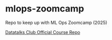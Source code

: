 # mlops-zoomcamp

Repo to keep up with ML Ops Zoomcamp (2025)

[Datatalks Club Official Course Repo](https://github.com/DataTalksClub/mlops-zoomcamp)